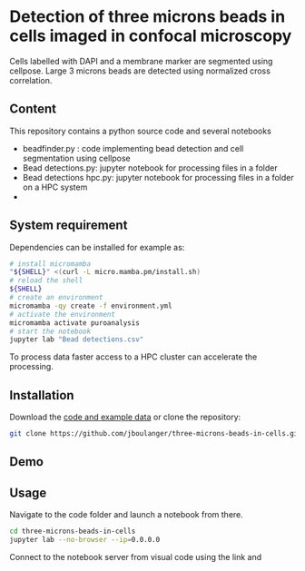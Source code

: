 # Detection of three microns beads in cells imaged in confocal microscopy

Cells labelled with DAPI and a membrane marker are segmented using cellpose. 
Large 3 microns beads are detected using normalized cross correlation. 

## Content
This repository contains a python source code and several notebooks
- beadfinder.py : code implementing bead detection and cell segmentation using cellpose
- Bead detections.py: jupyter notebook for processing files in a folder
- Bead detections hpc.py: jupyter notebook for processing files in a folder on a HPC system
- 

## System requirement

Dependencies can be installed for example as:
```bash
# install micromamba
"${SHELL}" <(curl -L micro.mamba.pm/install.sh)
# reload the shell
${SHELL}
# create an environment
micromamba -qy create -f environment.yml
# activate the environment 
micromamba activate puroanalysis
# start the notebook
jupyter lab "Bead detections.csv"
```

To process data faster access to a HPC cluster can accelerate the processing.

## Installation

Download the [code and example data](https://github.com/jboulanger/three-microns-beads-in-cells/archive/refs/heads/main.zip) or clone the repository:
```bash
git clone https://github.com/jboulanger/three-microns-beads-in-cells.git
```

## Demo

## Usage
Navigate to the code folder and launch a notebook from there.
```bash
cd three-microns-beads-in-cells
jupyter lab --no-browser --ip=0.0.0.0
```
Connect to the notebook server from visual code using the link and 


